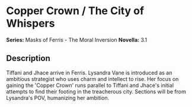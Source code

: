 # Copper Crown / The City of Whispers

**Series:** Masks of Ferris - The Moral Inversion
**Novella:** 3.1

## Description

Tiffani and Jhace arrive in Ferris. Lysandra Vane is introduced as an ambitious strategist who uses charm and intellect to rise. Her focus on gaining the 'Copper Crown' runs parallel to Tiffani and Jhace's initial attempts to find their footing in the treacherous city. Sections will be from Lysandra's POV, humanizing her ambition.
